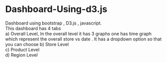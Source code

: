 # Dashboard-Using-d3.js
Dashboard using bootstrap , D3.js , javascript.<br> This dashboard has 4 tabs<br>    a) Overall Level,    In the overall level it has 3 graphs one has time graph which represent the overall store vs date . It has a dropdown option  so that you can choose    b) Store Level <br>  c) Product Level <br>   d) Region Level <br>   
